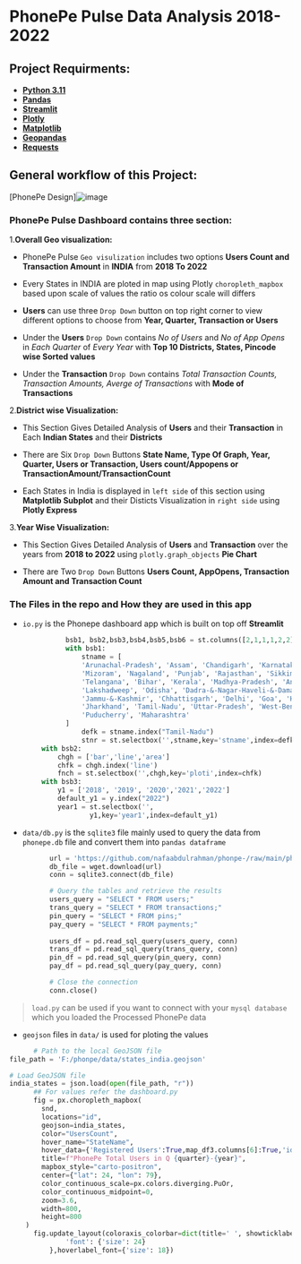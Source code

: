 #  PhonePe Pulse Data Analysis 2018-2022  
## Project Requirments:
- __[Python 3.11](https://www.google.com/search?q=docs.python.org)__ 
- __[Pandas](https://www.google.com/search?q=python+pandas)__
- __[Streamlit](https://www.google.com/search?q=python+streamlit)__
- __[Plotly](https://www.google.com/search?q=python+plotly)__
- __[Matplotlib](https://www.google.com/search?q=python+matplotlib)__
- __[Geopandas](https://www.google.com/search?q=python+geopandas)__
- __[Requests](https://www.google.com/search?q=python+requests)__

## General workflow of this Project:
[PhonePe Design]![image](https://github.com/nafaabdulrahman/phonpe-/assets/118336174/cf19082f-8a08-486c-9385-e1ce1511537c)


      
### PhonePe Pulse Dashboard contains three section:

1.__Overall Geo visualization:__
   
   * PhonePe Pulse `Geo visulization` includes two options __Users Count and Transaction Amount__  in __INDIA__ from __2018 To 2022__
     
   * Every States in INDIA are ploted in map using Plotly `choropleth_mapbox` based upon scale of values the ratio os colour scale will differs
   
   * __Users__ can use three `Drop Down` button on top right corner to view different options to choose from __Year, Quarter, Transaction or Users__
   
   * Under the __Users__ `Drop Down` contains _No of Users_ and _No of App Opens_ in _Each Quarter_ of _Every Year_ with **Top 10 Districts, States, Pincode wise Sorted values**
   
   * Under the __Transaction__ `Drop Down` contains _Total Transaction Counts, Transaction Amounts, Averge of Transactions_ with __Mode of Transactions__ 

2.__District wise Visualization:__

   * This Section Gives Detailed Analysis of __Users__ and their __Transaction__ in Each __Indian States__ and their __Districts__
   
   * There are Six `Drop Down` Buttons __State Name, Type Of Graph, Year, Quarter, Users or Transaction, Users count/Appopens or TransactionAmount/TransactionCount__
   
   * Each States in India is displayed in `left side` of this section using __Matplotlib Subplot__ and their Disticts Visualization in `right side` using __Plotly Express__
   
3.__Year Wise Visualization:__ 

   * This Section Gives Detailed Analysis of __Users__ and __Transaction__ over the years from __2018 to 2022__ using `plotly.graph_objects` __Pie Chart__
   
   * There are Two `Drop Down` Buttons __Users Count, AppOpens, Transaction Amount and Transaction Count__
     
### The Files in the repo and How they are used in this app
      
- `io.py` is the Phonepe dashboard app which is built on top off __Streamlit__
```py
              bsb1, bsb2,bsb3,bsb4,bsb5,bsb6 = st.columns([2,1,1,1,2,2]) 
              with bsb1:
                  stname = [
                  'Arunachal-Pradesh', 'Assam', 'Chandigarh', 'Karnataka', 'Manipur', 'Meghalaya', 
                  'Mizoram', 'Nagaland', 'Punjab', 'Rajasthan', 'Sikkim', 'Tripura', 'Uttarakhand', 
                  'Telangana', 'Bihar', 'Kerala', 'Madhya-Pradesh', 'Andaman-&-Nicobar-Islands', 'Gujarat', 
                  'Lakshadweep', 'Odisha', 'Dadra-&-Nagar-Haveli-&-Daman-&-Diu', 'Ladakh', 
                  'Jammu-&-Kashmir', 'Chhattisgarh', 'Delhi', 'Goa', 'Haryana', 'Himachal-Pradesh', 
                  'Jharkhand', 'Tamil-Nadu', 'Uttar-Pradesh', 'West-Bengal', 'Andhra-Pradesh', 
                  'Puducherry', 'Maharashtra'
              ]
                  defk = stname.index("Tamil-Nadu")
                  stnr = st.selectbox('',stname,key='stname',index=defk)
        with bsb2:
            chgh = ['bar','line','area']
            chfk = chgh.index('line')
            fnch = st.selectbox('',chgh,key='ploti',index=chfk)
        with bsb3:
            y1 = ['2018', '2019', '2020','2021','2022']
            default_y1 = y.index("2022")
            year1 = st.selectbox('',
                    y1,key='year1',index=default_y1)
```

- `data/db.py` is the `sqlite3` file mainly used to query the data from `phonepe.db` file and convert them into `pandas dataframe`
``` py
          url = 'https://github.com/nafaabdulrahman/phonpe-/raw/main/phonphe.db'
          db_file = wget.download(url)
          conn = sqlite3.connect(db_file)

          # Query the tables and retrieve the results
          users_query = "SELECT * FROM users;"
          trans_query = "SELECT * FROM transactions;"
          pin_query = "SELECT * FROM pins;"
          pay_query = "SELECT * FROM payments;"
          
          users_df = pd.read_sql_query(users_query, conn)
          trans_df = pd.read_sql_query(trans_query, conn)
          pin_df = pd.read_sql_query(pin_query, conn)
          pay_df = pd.read_sql_query(pay_query, conn)

          # Close the connection
          conn.close()
 ```
> `load.py` can be used if you want to connect with your `mysql database` which you loaded the Processed PhonePe data  

- `geojson` files in `data/` is used for ploting the values
```py 
      # Path to the local GeoJSON file
file_path = 'F:/phonpe/data/states_india.geojson' 

# Load GeoJSON file
india_states = json.load(open(file_path, "r"))
      ## For values refer the dashboard.py
      fig = px.choropleth_mapbox(
        snd,
        locations="id",
        geojson=india_states,
        color="UsersCount",
        hover_name="StateName",
        hover_data={'Registered Users':True,map_df3.columns[6]:True,'id':False,'UsersCount':False},
        title=f"PhonePe Total Users in Q {quarter}-{year}",
        mapbox_style="carto-positron",
        center={"lat": 24, "lon": 79},
        color_continuous_scale=px.colors.diverging.PuOr,
        color_continuous_midpoint=0,
        zoom=3.6,
        width=800, 
        height=800
    ) 
      fig.update_layout(coloraxis_colorbar=dict(title=' ', showticklabels=True),title={
              'font': {'size': 24}
          },hoverlabel_font={'size': 18})
        
```
   

